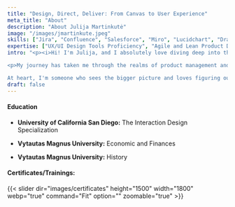 ```yaml
---
title: "Design, Direct, Deliver: From Canvas to User Experience"
meta_title: "About"
description: "About Julija Martinkutė"
image: "/images/jmartinkute.jpeg"
skills: ["Jira", "Confluence", "Salesforce", "Miro", "Lucidchart", "Draw.io", "Figma", "Sketch", "HTML", "CSS", "Python", "Java", "JavaScript",  "Canva", "Webflow", "Adobe XD", "Storybook", "Balsamiq", "UXPin", "Google Analytics", "MailChimp", "Hotjar", "SQL", "MySQL", "Tableau", "Metabase", "Postman", "Swagger"]
expertise: ["UX/UI Design Tools Proficiency", "Agile and Lean Product Development", "Data Analysis and Interpretation", "SaaS Management", "KYC/KYB/AML/PEP", "Cryptography", "Cybersecurity", "FinTech", "Secure Data Exchange"]
intro: "<p><i>Hi! I'm Julija, and I absolutely love diving deep into the world of design to make user experiences as delightful as possible. Each day is a new adventure for me; I'm constantly picking up new skills and insights to ensure I'm always bringing my A-game.</i></p>

<p>My journey has taken me through the realms of product management and design, where I've found that these two areas blend beautifully together. I've enriched my understanding of UI/UX and product design by participating in workshops, celebrating new certifications, soaking up knowledge from blogs, and applying what I've learned directly to real-world projects. I've come to see that the world of UI/UX is boundless, and staying sharp means being perpetually curious—whether that's tuning into the latest podcast or jumping into a fresh course. </p>

At heart, I'm someone who sees the bigger picture and loves figuring out how each detail fits into the grand scheme of things. Yet, I'm also a stickler for details—yes, I'm that person who thinks every single pixel plays a pivotal role!"
draft: false
---
```


#### Education

- **University of California San Diego:** The Interaction Design Specialization

- **Vytautas Magnus University:** Economic and Finances

- **Vytautas Magnus University:** History
 
#### Certificates/Trainings:
<!-- 
**Certified Scrum Product Owner®**, Scrum Alliance

**Google UX Design:** Foundations of User Experience (UX) Design. 
Start the UX Design Process: Empathize, Define, and Ideate. Build Wireframes and Low-Fidelity Prototypes 

**Udemy:** Figma UI UX Design Essentials

**Udemy:** Complete Web & Mobile Designer: UI/UX, Figma 

**Vilnius Coding School:** Data Analytics

**Vilnius Coding School:** Project Management and Programming -->

{{< slider dir="images/certificates" height="1500" width="1800" webp="true" command="Fit" option="" zoomable="true" >}}
<!-- {{< gallery dir="images/certificates" class="" height="1500" width="1800" webp="true" command="Fit" option="" zoomable="true" >}} -->
